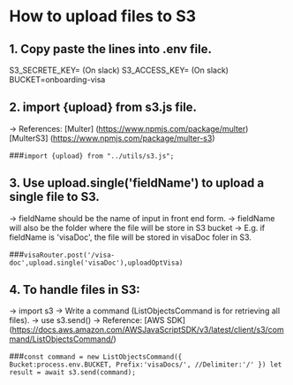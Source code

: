 # How to upload files to S3

## 1. Copy paste the lines into .env file.
S3_SECRETE_KEY= (On slack)
S3_ACCESS_KEY= (On slack)
BUCKET=onboarding-visa

## 2. import {upload} from s3.js file.
  -> References:
    [Multer] (https://www.npmjs.com/package/multer)
    [MulterS3] (https://www.npmjs.com/package/multer-s3)
    
###`import {upload} from "../utils/s3.js";`

## 3. Use upload.single('fieldName') to upload a single file to S3.
  -> fieldName should be the name of input in front end form.
  -> fieldName will also be the folder where the file will be store in S3 bucket
  -> E.g.  if fieldName is 'visaDoc', the file will be stored in visaDoc foler in S3.
  
###`visaRouter.post('/visa-doc',upload.single('visaDoc'),uploadOptVisa)`

## 4. To handle files in S3:
  -> import s3
  -> Write a command (ListObjectsCommand is for retrieving all files).
  -> use s3.send()
  ->  Reference: [AWS SDK] (https://docs.aws.amazon.com/AWSJavaScriptSDK/v3/latest/client/s3/command/ListObjectsCommand/)
  
###`const command = new ListObjectsCommand({
  Bucket:process.env.BUCKET,
  Prefix:'visaDocs/',
  //Delimiter:'/'
})
let result = await s3.send(command);`
